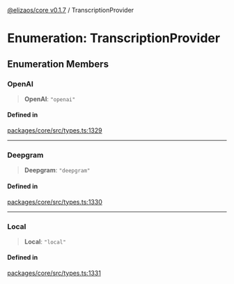 [@elizaos/core v0.1.7](../index.md) / TranscriptionProvider

# Enumeration: TranscriptionProvider

## Enumeration Members

### OpenAI

> **OpenAI**: `"openai"`

#### Defined in

[packages/core/src/types.ts:1329](https://github.com/bbopar/eliza/blob/main/packages/core/src/types.ts#L1329)

***

### Deepgram

> **Deepgram**: `"deepgram"`

#### Defined in

[packages/core/src/types.ts:1330](https://github.com/bbopar/eliza/blob/main/packages/core/src/types.ts#L1330)

***

### Local

> **Local**: `"local"`

#### Defined in

[packages/core/src/types.ts:1331](https://github.com/bbopar/eliza/blob/main/packages/core/src/types.ts#L1331)
